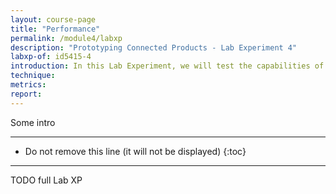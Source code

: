 ```yaml
---
layout: course-page
title: "Performance"
permalink: /module4/labxp
description: "Prototyping Connected Products - Lab Experiment 4"
labxp-of: id5415-4
introduction: In this Lab Experiment, we will test the capabilities of a network.
technique:
metrics:
report:
---
```


Some intro

---

* Do not remove this line (it will not be displayed)
{:toc}

---

TODO full Lab XP